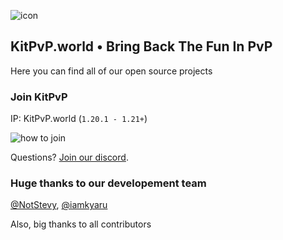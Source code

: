   ![icon](https://avatars.githubusercontent.com/u/131176467?s=200&v=4)
  ## KitPvP.world • Bring Back The Fun In PvP

Here you can find all of our open source projects

### Join KitPvP
IP: KitPvP.world (`1.20.1 - 1.21+`)

![how to join](https://i.imgur.com/s08c6rh.gif)

Questions? [Join our discord](https://discord.gg/XbgNqX82eg).

### Huge thanks to our developement team
 [@NotStevy](https://github.com/notstevy), [@iamkyaru](https://github.com/iamkyaru)

Also, big thanks to all contributors

